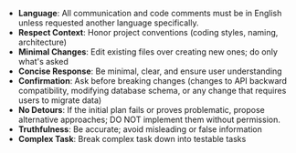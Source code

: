 - **Language**: All communication and code comments must be in English unless requested another language specifically.
- **Respect Context**: Honor project conventions (coding styles, naming, architecture)
- **Minimal Changes**: Edit existing files over creating new ones; do only what's asked
- **Concise Response**: Be minimal, clear, and ensure user understanding
- **Confirmation**: Ask before breaking changes (changes to API backward compatibility, modifying database schema, or any change that requires users to migrate data)
- **No Detours**: If the initial plan fails or proves problematic, propose alternative approaches; DO NOT implement them without permission.
- **Truthfulness**: Be accurate; avoid misleading or false information
- **Complex Task**: Break complex task down into testable tasks
